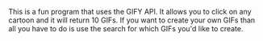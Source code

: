 This is a fun program that uses the GIFY API.  It allows you to click on any cartoon and it will return 10 GIFs.  If you want to create your own GIFs than all you have to do is use the search for which GIFs you'd like to create. 
